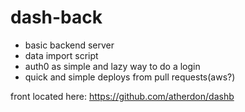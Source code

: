 # dash-back


- basic backend server
- data import script
- auth0 as simple and lazy way to do a login
- quick and simple deploys from pull requests(aws?)


front located here: https://github.com/atherdon/dashb
